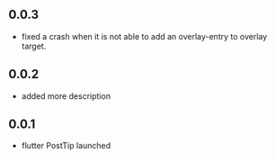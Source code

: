 ## 0.0.3

* fixed a crash when it is not able to add an overlay-entry to overlay target.

## 0.0.2

* added more description

## 0.0.1

* flutter PostTip launched 

